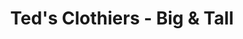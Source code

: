 ---
title: "Ted's Clothiers - Big & Tall"
url: /englewood/teds-clothiers-big-und-tall/
shop: Kleidung
---